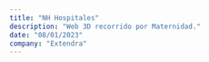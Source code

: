 ```yaml
---
title: "NH Hospitales"
description: "Web 3D recorrido por Maternidad."
date: "08/01/2023"
company: "Extendra"
---
```

